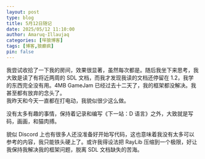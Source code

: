 ```yaml
---
layout: post
type: blog
title: 5月12日随记
date: 2025/05/12 11:10:00
author: Amaruq·Illaujaq
categories: [咩狼博客]
tags: [博客,狼癫疯]
pin: false
---
```


我尝试收拾了一下我的房间，效果很显著，虽然每次都是。随后我坐下来思考，我大致是读了有将近两周的 SDL 文档，而我才发现我读的文档还停留在 1.2，我学的东西完全没有用。4MB GameJam 已经过去十二天了，我的框架都没解决。我甚至都有放弃的念头了。  
我昨天和今天一直都在打电动，我貌似很少这么做。

没有太多有趣的事情，保持着记录和编写《下一站：D 语言》之外，大致就是写码，画画，和猫肉搏。

貌似 Discord 上也有很多人还没准备好开始写代码，这也意味着我没有太多可以参考的内容，我只能铁头硬上了。或许我得设法把 RayLib 压缩到一个极限，好让我保持我解决我的框架问题，脱离 SDL 文档缺失的苦海。
